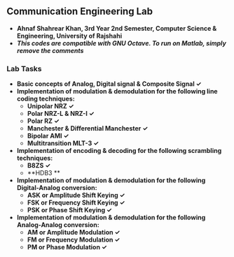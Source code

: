 ## Communication Engineering Lab
- **Ahnaf Shahrear Khan, 3rd Year 2nd Semester, Computer Science & Engineering, University of Rajshahi**
- ***This codes are compatible with GNU Octave. To run on Matlab, simply remove the comments***

### Lab Tasks
- **Basic concepts of Analog, Digital signal & Composite Signal ✓**
- **Implementation of modulation & demodulation for the following line coding techniques:** 
	- **Unipolar NRZ ✓**
	- **Polar NRZ-L & NRZ-I ✓**
	- **Polar RZ ✓**
	- **Manchester & Differential Manchester ✓**
	- **Bipolar AMI ✓**
	- **Multitransition MLT-3 ✓**
- **Implementation of encoding & decoding for the following scrambling techniques:**
	- **B8ZS ✓**
	- **HDB3 **
- **Implementation of modulation & demodulation for the following Digital-Analog conversion:**
	- **ASK or Amplitude Shift Keying ✓**
	- **FSK or Frequency Shift Keying ✓**
	- **PSK or Phase Shift Keying ✓**
- **Implementation of modulation & demodulation for the following Analog-Analog conversion:**
	- **AM or Amplitude Modulation ✓**
	- **FM or Frequency Modulation ✓**
	- **PM or Phase Modulation ✓**